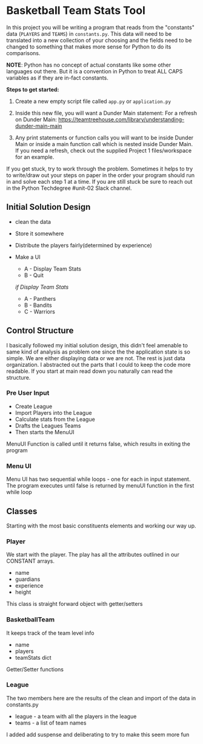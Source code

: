 # Basketball Team Stats Tool
In this project you will be writing a program that reads from the "constants" data (`PLAYERS` and `TEAMS`) in `constants.py`. This data will need to be translated into a new collection of your choosing and the fields need to be changed to something that makes more sense for Python to do its comparisons.


**NOTE**: Python has no concept of actual constants like some other languages out there. But it is a convention in Python to treat ALL CAPS variables as if they are in-fact constants.


**Steps to get started:**

1. Create a new empty script file called `app.py` or `application.py`

2. Inside this new file, you will want a Dunder Main statement:
   For a refresh on Dunder Main:
   https://teamtreehouse.com/library/understanding-dunder-main-main

3. Any print statements or function calls you will want to be inside Dunder Main or inside a main function call which is nested inside Dunder Main.
   If you need a refresh, check out the supplied Project 1 files/workspace for an example.
   


If you get stuck, try to work through the problem. Sometimes it helps to try to write/draw out your steps on paper in the order your program should run in and solve each step 1 at a time. If you are still stuck be sure to reach out in the Python Techdegree #unit-02 Slack channel.

## Initial Solution Design

* clean the data
* Store it somewhere
* Distribute the players fairly(determined by experience)
* Make a UI
   - A - Display Team Stats
   - B - Quit

   *if Display Team Stats*
   - A - Panthers
   - B - Bandits
   - C - Warriors

## Control Structure

I basically followed my initial solution design, this didn't feel amenable to same kind of analysis as problem one since the the application state is so simple.  We are either displaying data or we are not.  The rest is just data organization.  I abstracted out the parts that I could to keep the code more readable. If you start at main read down you naturally can read the structure.


### Pre User Input
* Create League
* Import Players into the League
* Calculate stats from the League
* Drafts the Leagues Teams
* Then starts the MenuUI

MenuUI Function is called until it returns false, which results in exiting the program

### Menu UI

Menu UI has two sequential while loops - one for each in input statement.  The program executes until false is returned by menuUI function in the first while loop

## Classes
Starting with the most basic constituents elements and working our way up.

### Player
We start with the player. The play has all the attributes outlined in our CONSTANT arrays.
* name
* guardians
* experience
* height

This class is straight forward object with getter/setters

### BasketballTeam
It keeps track of the team level info
* name
* players
* teamStats dict

Getter/Setter functions

### League
The two members here are the results of the clean and import of the data in constants.py
* league - a team with all the players in the league
* teams - a list of team names

I added add suspense and deliberating to try to make this seem more fun


